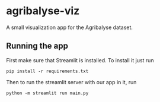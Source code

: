 # agribalyse-viz
A small visualization app for the Agribalyse dataset.

## Running the app

First make sure that Streamlit is installed.
To install it just run 

```
pip install -r requirements.txt
```

Then to run the streamlit server with our app in it, run 

```
python -m streamlit run main.py
```
